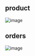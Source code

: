 ## product
![image](https://github.com/AsadbekNurmamatov2002/django-rest-framework-api/assets/144318530/df50164c-b73f-4611-ac73-6ab8218e7ec5)

## orders

![image](https://github.com/AsadbekNurmamatov2002/django-rest-framework-api/assets/144318530/eed4d9e0-b267-4a80-9346-abdc1c85ef17)
